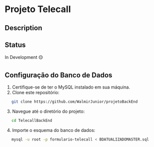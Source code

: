 # Projeto Telecall
## Description 
## Status
In Development 🟡
## Configuração do Banco de Dados

1. Certifique-se de ter o MySQL instalado em sua máquina.
2. Clone este repositório:
```bash
   git clone https://github.com/WalmirJunior/projetoBackEnd
```
3. Navegue até o diretório do projeto:
```bash
   cd TelecallBackEnd 
```
4. Importe o esquema do banco de dados:
```bash
   mysql -u root -p formulario-telecall < BDATUALIZADOMASTER.sql
```



   
